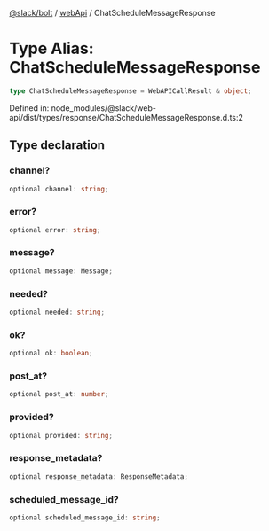 [@slack/bolt](../../../../index.md) / [webApi](../index.md) / ChatScheduleMessageResponse

# Type Alias: ChatScheduleMessageResponse

```ts
type ChatScheduleMessageResponse = WebAPICallResult & object;
```

Defined in: node\_modules/@slack/web-api/dist/types/response/ChatScheduleMessageResponse.d.ts:2

## Type declaration

### channel?

```ts
optional channel: string;
```

### error?

```ts
optional error: string;
```

### message?

```ts
optional message: Message;
```

### needed?

```ts
optional needed: string;
```

### ok?

```ts
optional ok: boolean;
```

### post\_at?

```ts
optional post_at: number;
```

### provided?

```ts
optional provided: string;
```

### response\_metadata?

```ts
optional response_metadata: ResponseMetadata;
```

### scheduled\_message\_id?

```ts
optional scheduled_message_id: string;
```
